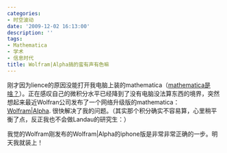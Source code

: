 ```yaml
---
categories:
- 时空波动
date: '2009-12-02 16:13:00'
description: ''
tags:
- Mathematica
- 学术
- 信息时代
title: Wolfram|Alpha搞的蛮有声有色嘛
---
```

刚才因为lience的原因没能打开我电脑上装的mathematica（[mathematica是啥？](http://spacetimewave.spaces.live.com/blog/cns!aa7b1c5d8fb01d75!534.entry)）。正在感叹自己的微积分水平已经降到了没有电脑没法算东西的境界，突然想起来最近Wolfran公司发布了一个网络升级版的mathematica：[Wolfram\|Alpha](http://www.wolframalpha.com/). 很快解决了我的问题。（其实那个积分确实不容易算，心里稍平衡了点，反正我也不会做Landau的研究生：）  
  
我觉的Wolfram刚发布的Wolfram\|Alpha的iphone版是非常非常正确的一步。明天我就装上！  


